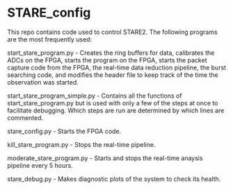 # STARE_config

This repo contains code used to control STARE2. The following programs are the most frequently used:

start_stare_program.py - Creates the ring buffers for data, calibrates the ADCs on the FPGA, starts the program on the FPGA, starts the packet capture code from the FPGA, the real-time data reduction pipeline, the burst searching code, and modifies the header file to keep track of the time the observation was started.

start_stare_program_simple.py - Contains all the functions of start_stare_program.py but is used with only a few of the steps at once to facilitate debugging. Which steps are run are determined by which lines are commented.

stare_config.py - Starts the FPGA code.

kill_stare_program.py - Stops the real-time pipeline.

moderate_stare_program.py - Starts and stops the real-time anaysis pipeline every 5 hours.

stare_debug.py - Makes diagnostic plots of the system to check its health.
